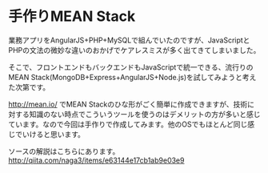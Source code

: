 # 手作りMEAN Stack

業務アプリをAngularJS+PHP+MySQLで組んでいたのですが、JavaScriptとPHPの文法の微妙な違いのおかげでケアレスミスが多く出てきてしまいました。

そこで、フロントエンドもバックエンドもJavaScriptで統一できる、流行りのMEAN Stack(MongoDB+Express+AngularJS+Node.js)を試してみようと考えた次第です。

http://mean.io/ でMEAN Stackのひな形がごく簡単に作成できますが、技術に対する知識のない時点でこういうツールを使うのはデメリットの方が多いと感じています。なので今回は手作りで作成してみます。他のOSでもほとんど同じ感じでいけると思います。

ソースの解説はこちらにあります。
http://qiita.com/naga3/items/e63144e17cb1ab9e03e9
